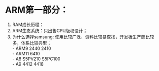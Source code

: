 #  ARM第一部分： 
  1. RAM成长历程：  
  2. ARM生态系统：只出售CPU版权设计；  
  3. 为什么选择samsung: 使用比较广泛，资料比较易查找，开发板生产商比较多，体系比较典型；  
    - ARM9    2440   2410  
    - ARM11   6410    
    - A8      S5PV210  S5PC100  
    - A9      4412   4418  

